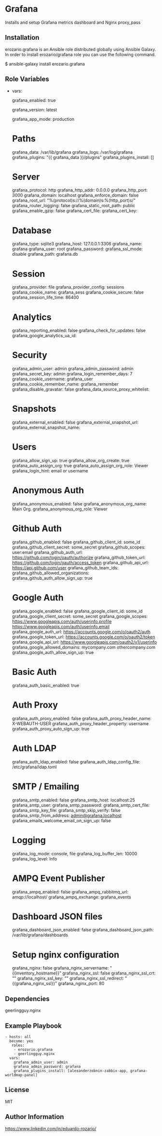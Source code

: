 Grafana
=========

Installs and setup Grafana metrics dashboard and Nginx proxy_pass


Installation
------------

erozario.grafana is an Ansible role distributed globally using Ansible Galaxy. In order to install erozario/grafana role you can use the following command.

$ ansible-galaxy install erozario.grafana

Role Variables
--------------

- vars:

  grafana_enabled: true

  grafana_version: latest

  grafana_app_mode: production

  # Paths
  grafana_data: /var/lib/grafana
  grafana_logs: /var/log/grafana
  grafana_plugins: "{{ grafana_data }}/plugins"
  grafana_plugins_install: []

  # Server
  grafana_protocol: http
  grafana_http_addr: 0.0.0.0
  grafana_http_port: 3000
  grafana_domain: localhost
  grafana_enforce_domain: false
  grafana_root_url: "%(protocol)s://%(domain)s:%(http_port)s/"
  grafana_router_logging: false
  grafana_static_root_path: public
  grafana_enable_gzip: false
  grafana_cert_file:
  grafana_cert_key:

  # Database
  grafana_type: sqlite3
  grafana_host: 127.0.0.1:3306
  grafana_name: grafana
  grafana_user: root
  grafana_password:
  grafana_ssl_mode: disable
  grafana_path: grafana.db

  # Session
  grafana_provider: file
  grafana_provider_config: sessions
  grafana_cookie_name: grafana_sess
  grafana_cookie_secure: false
  grafana_session_life_time: 86400

  # Analytics
  grafana_reporting_enabled: false
  grafana_check_for_updates: false
  grafana_google_analytics_ua_id:

  # Security
  grafana_admin_user: admin
  grafana_admin_password: admin
  grafana_secret_key: admin
  grafana_login_remember_days: 7
  grafana_cookie_username: grafana_user
  grafana_cookie_remember_name: grafana_remember
  grafana_disable_gravatar: false
  grafana_data_source_proxy_whitelist:

  # Snapshots
  grafana_external_enabled: false
  grafana_external_snapshot_url:
  grafana_external_snapshot_name:

  # Users
  grafana_allow_sign_up: true
  grafana_allow_org_create: true
  grafana_auto_assign_org: true
  grafana_auto_assign_org_role: Viewer
  grafana_login_hint: email or username

  # Anonymous Auth
  grafana_anonymous_enabled: false
  grafana_anonymous_org_name: Main Org.
  grafana_anonymous_org_role: Viewer

  # Github Auth
  grafana_github_enabled: false
  grafana_github_client_id: some_id
  grafana_github_client_secret: some_secret
  grafana_github_scopes: user:email
  grafana_github_auth_url: https://github.com/login/oauth/authorize
  grafana_github_token_url: https://github.com/login/oauth/access_token
  grafana_github_api_url: https://api.github.com/user
  grafana_github_team_ids:
  grafana_github_allowed_organizations:
  grafana_github_auth_allow_sign_up: true

  # Google Auth
  grafana_google_enabled: false
  grafana_google_client_id: some_id
  grafana_google_client_secret: some_secret
  grafana_google_scopes: https://www.googleapis.com/auth/userinfo.profile https://www.googleapis.com/auth/userinfo.email
  grafana_google_auth_url: https://accounts.google.com/o/oauth2/auth
  grafana_google_token_url: https://accounts.google.com/o/oauth2/token
  grafana_google_api_url: https://www.googleapis.com/oauth2/v1/userinfo
  grafana_google_allowed_domains: mycompany.com othercompany.com
  grafana_google_auth_allow_sign_up: true

  # Basic Auth
  grafana_auth_basic_enabled: true

  # Auth Proxy
  grafana_auth_proxy_enabled: false
  grafana_auth_proxy_header_name: X-WEBAUTH-USER
  grafana_auth_proxy_header_property: username
  grafana_auth_proxy_auto_sign_up: true

  # Auth LDAP
  grafana_auth_ldap_enabled: false
  grafana_auth_ldap_config_file: /etc/grafana/ldap.toml

  # SMTP / Emailing
  grafana_smtp_enabled: false
  grafana_smtp_host: localhost:25
  grafana_smtp_user:
  grafana_smtp_password:
  grafana_smtp_cert_file:
  grafana_smtp_key_file:
  grafana_smtp_skip_verify: false
  grafana_smtp_from_address: admin@grafana.localhost
  grafana_emails_welcome_email_on_sign_up: false

  # Logging
  grafana_log_mode: console, file
  grafana_log_buffer_len: 10000
  grafana_log_level: Info

  # AMPQ Event Publisher
  grafana_ampq_enabled: false
  grafana_ampq_rabbitmq_url: amqp://localhost/
  grafana_ampq_exchange: grafana_events

  # Dashboard JSON files
  grafana_dashboard_json_enabled: false
  grafana_dashboard_json_path: /var/lib/grafana/dashboards

  # Setup nginx configuration
  grafana_nginx: false
  grafana_nginx_servername: "{{inventory_hostname}}"
  grafana_nginx_ssl: false
  grafana_nginx_ssl_crt: ""
  grafana_nginx_ssl_key: ""
  grafana_nginx_ssl_redirect: "{{grafana_nginx_ssl}}"
  grafana_nginx_port: 80


Dependencies
------------

geerlingguy.nginx

Example Playbook
----------------

    - hosts: all
      become: yes
       roles:
        - erozario.grafana
        - geerlingguy.nginx
      vars:
        grafana_admin_user: admin
        grafana_admin_password: grafana
        grafana_plugins_install: [alexanderzobnin-zabbix-app, grafana-worldmap-panel]

License
-------

MIT

Author Information
------------------
https://www.linkedin.com/in/eduardo-rozario/
